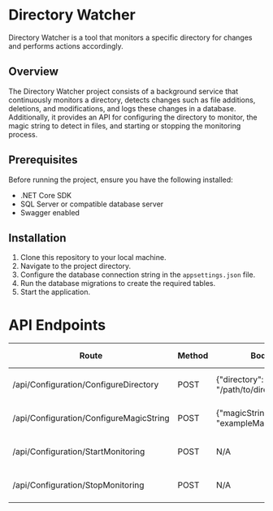 # Directory Watcher

Directory Watcher is a tool that monitors a specific directory for changes and performs actions accordingly.

## Overview

The Directory Watcher project consists of a background service that continuously monitors a directory, detects changes such as file additions, deletions, and modifications, and logs these changes in a database. Additionally, it provides an API for configuring the directory to monitor, the magic string to detect in files, and starting or stopping the monitoring process.

## Prerequisites

Before running the project, ensure you have the following installed:

- .NET Core SDK
- SQL Server or compatible database server
- Swagger enabled

## Installation

1. Clone this repository to your local machine.
2. Navigate to the project directory.
3. Configure the database connection string in the `appsettings.json` file.
4. Run the database migrations to create the required tables.
5. Start the application.

# API Endpoints

| Route                                   | Method | Body                                  | Sample Response                          | Description                               |
|-----------------------------------------|--------|---------------------------------------|------------------------------------------|-------------------------------------------|
| /api/Configuration/ConfigureDirectory   | POST   | {"directory": "/path/to/directory"}   | Success    200 OK                        | Set the directory configuration.          |
| /api/Configuration/ConfigureMagicString | POST   | {"magicString": "exampleMagicString"} | Success    200 OK                        | Set the magic string configuration.       |
| /api/Configuration/StartMonitoring      | POST   | N/A                                   | Success    200 OK                        | Start monitoring the directory.           |
| /api/Configuration/StopMonitoring       | POST   | N/A                                   | Success    200 OK                        | Stop monitoring the directory.            |


